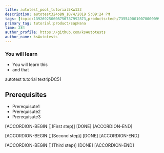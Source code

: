 ```yaml
---
title: autotest_pool_tutorial5Kw133
description: autotest324oBN_10/4/2019 5:09:24 PM
tags: [topic:139269250608756787992873,products:tech/73554900100700000996,tutorial:experience/advanced]
primary_tag: tutorial:product/sapHana
time: 284
author_profile: https://github.com/ksAutotests
author_name: ksAutotests
---
```

### You will learn
- You will learn this
- and that

autotest tutorial text4pDC51

## Prerequisites
- Prerequisute1
- Prerequisute2
- Prerequisute3

[ACCORDION-BEGIN [](First step)]
[DONE]
[ACCORDION-END]

[ACCORDION-BEGIN [](Second step)]
[DONE]
[ACCORDION-END]

[ACCORDION-BEGIN [](Third step)]
[DONE]
[ACCORDION-END]

